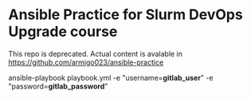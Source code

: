 # Ansible Practice for Slurm DevOps Upgrade course

This repo is deprecated.
Actual content is avalable in https://github.com/armigo023/ansible-practice

ansible-playbook playbook.yml -e "username=<strong>gitlab_user</strong>" -e "password=<strong>gitlab_password</strong>"
